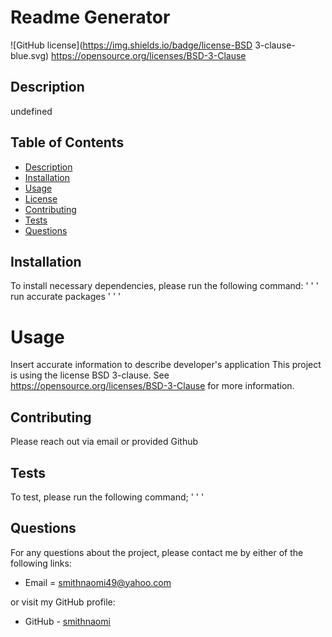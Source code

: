 # Readme Generator

  ![GitHub license](https://img.shields.io/badge/license-BSD 3-clause-blue.svg)
    https://opensource.org/licenses/BSD-3-Clause

  ## Description
  undefined

  ## Table of Contents

  * [Description](#description)
  * [Installation](#installation)
  * [Usage](#usage)
  * [License](#license)
  * [Contributing](#contributing)
  * [Tests](#tests)
  * [Questions](#questions)

  ## Installation

  To install necessary dependencies, please run the following command:
  ' ' '
  run accurate packages
  ' ' '

  # Usage
  Insert accurate information to describe developer's application
  This project is using the license BSD 3-clause. See https://opensource.org/licenses/BSD-3-Clause for more information.

  ## Contributing
  Please reach out via email or provided Github
  
  ## Tests
  To test, please run the following command;
  ' ' '

  ## Questions
  For any questions about the project, please contact me by either of the following links:

  * Email = smithnaomi49@yahoo.com

  or visit my GitHub profile:

  * GitHub - [smithnaomi](https://github.com/smithnaomi)

